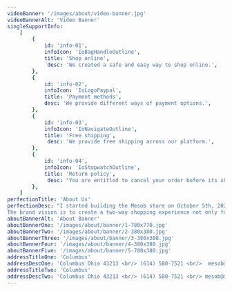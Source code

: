 ```yaml
---
videoBanner: '/images/about/video-banner.jpg'
videoBannerAlt: 'Video Banner'
singleSupportInfo:
    [
        {
            id: 'info-01',
            infoIcon: 'IoBagHandleOutline',
            title: 'Shop online',
             desc: 'We created a safe and easy way to shop online.',
        },
        {
            id: 'info-02',
            infoIcon: 'IoLogoPaypal',
            title: 'Payment methods',
            desc: 'We provide different ways of payment options.',
        },
        {
            id: 'info-03',
            infoIcon: 'IoNavigateOutline',
            title: 'Free shipping',
             desc: 'We provide free shipping across our platform.',
        },
        {
            id: 'info-04',
            infoIcon: 'IoStopwatchOutline',
            title: 'Return policy',
             desc: "You are entitled to cancel your order before its shipped. The deadline for canceling an order is 24hrs from the date you received the order receipt.",
        },
    ]
perfectionTitle: 'About Us'
perfectionDesc: "I started building the Mesob store on October 5th, 2021 for a school project. At that time I didn’t have any plan to publish it. A good friend and family of mine by the name of Peter Tesfamichael advised me that it would be a good business model for our country Eritrea. In addition to the support, I got from my father, my wife, friends, family, and the Eritrean community thankfully by God`s grace I was able to publish this amazing app on March 20th, 2022.
The brand vision is to create a two-way shopping experience not only for Eritrea but for the whole of Africa and beyond. I will take time to encourage all young adults to take their dreams one step further to accomplish their goals."
aboutBannerAlt: 'About Banner'
aboutBannerOne: '/images/about/banner/1-780x770.jpg'
aboutBannerTwo: '/images/about/banner/2-380x380.jpg'
aboutBannerThree: '/images/about/banner/3-380x380.jpg'
aboutBannerFour: '/images/about/banner/4-380x380.jpg'
aboutBannerFive: '/images/about/banner/5-780x380.jpg'
addressTitleOne: 'Columbus'
addressDescOne: 'Columbus Ohio 43213 <br/> (614) 580-7521 <br/>  mesob@mesobstore.com'
addressTitleTwo: 'Columbus'
addressDescTwo: 'Columbus Ohio 43213 <br/> (614) 580-7521 <br/> mesob@mesobstore.com'
---
```

